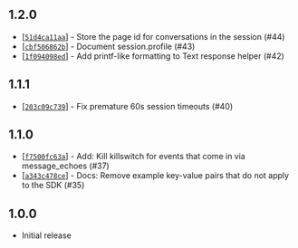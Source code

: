 ## 1.2.0

* [[`51d4ca11aa`](https://github.com/CondeNast/launch-vehicle-fbm/commit/51d4ca11aa)] - Store the page id for conversations in the session (#44)
* [[`cbf506862b`](https://github.com/CondeNast/launch-vehicle-fbm/commit/cbf506862b)] - Document session.profile (#43)
* [[`1f094098ed`](https://github.com/CondeNast/launch-vehicle-fbm/commit/1f094098ed)] - Add printf-like formatting to Text response helper (#42)

## 1.1.1

* [[`203c09c739`](https://github.com/CondeNast/launch-vehicle-fbm/commit/203c09c739)] - Fix premature 60s session timeouts (#40)

## 1.1.0

* [[`f7500fc63a`](https://github.com/CondeNast/launch-vehicle-fbm/commit/f7500fc63a)] - Add: Kill killswitch for events that come in via message_echoes (#37)
* [[`a343c478ce`](https://github.com/CondeNast/launch-vehicle-fbm/commit/a343c478ce)] - Docs: Remove example key-value pairs that do not apply to the SDK (#35)

## 1.0.0

- Initial release
